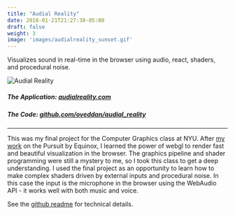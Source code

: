 ```yaml
---
title: "Audial Reality"
date: 2018-01-21T21:27:38-05:00
draft: false
weight: 3
image: 'images/audialreality_sunset.gif'
---
```


Visualizes sound in real-time in the browser using audio, react, shaders, and procedural noise.
<!--more-->

![Audial Reality](/images/audialreality.gif)

##### The Application: [audialreality.com](https://audialreality.com/)
##### The Code: [github.com/oveddan/audial_reality](https://github.com/oveddan/audial_reality)

---

This was my final project for the Computer Graphics class at NYU.  After [my work](pursuit-by-equinox/) on the Pursuit by Equinox,
I learned the power of webgl to render fast and beautiful visualization in the browser. The graphics pipeline and shader programming were 
still a mystery to me, so I took this class to get a deep understanding.  I used the final project as an opportunity to learn how to make
complex shaders driven by external inputs and procedural noise.  In this case the input is the microphone in the browser using the WebAudio API - it works well with
both music and voice.

See the [github readme](https://github.com/oveddan/audial_reality/blob/master/README.md) for technical details.
